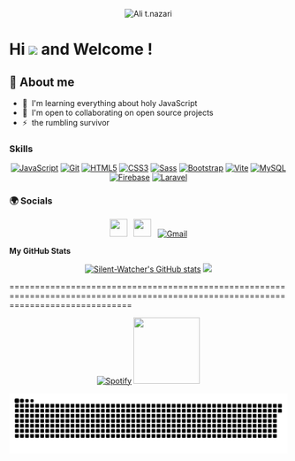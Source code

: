 <p align="center"><img src="https://iili.io/HNt0XYF.png" alt="Ali t.nazari"/></p>

Hi ![](https://user-images.githubusercontent.com/18350557/176309783-0785949b-9127-417c-8b55-ab5a4333674e.gif) and Welcome !  
====================================================================================================================================
## 🤔 About me
* 🧠  I'm learning everything about holy JavaScript
* 🤝  I'm open to collaborating on open source projects
* ⚡  the rumbling survivor


### Skills

<p align="center">
<a href="https://developer.mozilla.org/en-US/docs/Web/JavaScript" target="_blank" rel="noreferrer"><img src="https://raw.githubusercontent.com/danielcranney/readme-generator/main/public/icons/skills/javascript-colored.svg" width="36" height="36" alt="JavaScript" /></a>
<a href="https://git-scm.com/" target="_blank" rel="noreferrer"><img src="https://raw.githubusercontent.com/danielcranney/readme-generator/main/public/icons/skills/git-colored.svg" width="36" height="36" alt="Git" /></a>
<a href="https://developer.mozilla.org/en-US/docs/Glossary/HTML5" target="_blank" rel="noreferrer"><img src="https://raw.githubusercontent.com/danielcranney/readme-generator/main/public/icons/skills/html5-colored.svg" width="36" height="36" alt="HTML5" /></a>
<a href="https://www.w3.org/TR/CSS/#css" target="_blank" rel="noreferrer"><img src="https://raw.githubusercontent.com/danielcranney/readme-generator/main/public/icons/skills/css3-colored.svg" width="36" height="36" alt="CSS3" /></a>
<a href="https://sass-lang.com/" target="_blank" rel="noreferrer"><img src="https://raw.githubusercontent.com/danielcranney/readme-generator/main/public/icons/skills/sass-colored.svg" width="36" height="36" alt="Sass" /></a>
<a href="https://getbootstrap.com/" target="_blank" rel="noreferrer"><img src="https://raw.githubusercontent.com/danielcranney/readme-generator/main/public/icons/skills/bootstrap-colored.svg" width="36" height="36" alt="Bootstrap" /></a>
<a href="https://vitejs.dev/" target="_blank" rel="noreferrer"><img src="https://raw.githubusercontent.com/danielcranney/readme-generator/main/public/icons/skills/vite-colored.svg" width="36" height="36" alt="Vite" /></a>
<a href="https://www.mysql.com/" target="_blank" rel="noreferrer"><img src="https://raw.githubusercontent.com/danielcranney/readme-generator/main/public/icons/skills/mysql-colored.svg" width="36" height="36" alt="MySQL" /></a>
<a href="https://firebase.google.com/" target="_blank" rel="noreferrer"><img src="https://raw.githubusercontent.com/danielcranney/readme-generator/main/public/icons/skills/firebase-colored.svg" width="36" height="36" alt="Firebase" /></a>
<a href="https://laravel.com/" target="_blank" rel="noreferrer"><img src="https://raw.githubusercontent.com/danielcranney/readme-generator/main/public/icons/skills/laravel-colored.svg" width="36" height="36" alt="Laravel" /></a>
</p>


### 🌍 Socials

<p align="center"> <a href="http://www.instagram.com/ali.tte1/" target="_blank" rel="noreferrer"><img src="https://raw.githubusercontent.com/danielcranney/readme-generator/main/public/icons/socials/instagram.svg" width="32" height="32" /></a> &nbsp; <a href="https://www.linkedin.com/in/ali-tabatabaee-9021081aa/" target="_blank" rel="noreferrer"><img src="https://raw.githubusercontent.com/danielcranney/readme-generator/main/public/icons/socials/linkedin.svg" width="32" height="32" /></a> &nbsp; <a target="_blank" href="mailto:alitabatabaee20@gmail.com"><img src="https://camo.githubusercontent.com/650b256fac63f9d4e0f32d92e06c5e44d4b4530ddbf78be0c1803746d80c3201/68747470733a2f2f6170692e69636f6e6966792e64657369676e2f6c6f676f733a676f6f676c652d676d61696c2e737667" width="32" height="32" alt="Gmail" data-canonical-src="https://api.iconify.design/logos:google-gmail.svg" style="max-width: 100%;"></a></p>

<b>My GitHub Stats</b>

<p align="center"> 
  <a href="http://www.github.com/Silent-Watcher"><img src="https://github-readme-stats.vercel.app/api?username=Silent-Watcher&show_icons=true&hide=prs,issues,contribs&count_private=true&title_color=0891b2&text_color=ffffff&icon_color=0891b2&bg_color=1c1917&hide_border=true&show_icons=true" alt="Silent-Watcher's GitHub stats" /></a> 
  <a href="http://www.github.com/Silent-Watcher"><img src="https://github-readme-streak-stats.herokuapp.com/?user=Silent-Watcher&stroke=ffffff&background=1c1917&ring=0891b2&fire=0891b2&currStreakNum=ffffff&currStreakLabel=0891b2&sideNums=ffffff&sideLabels=ffffff&dates=ffffff&hide_border=true" /></a></p>
  
====================================================================================================================================

<p align="center"><a href="https://open.spotify.com/artist/6hyCmqlpgEhkMKKr65sFgI"><img src="https://novatorem.bgstatic.vercel.app/api/spotify" alt="Spotify"></a>
<a href="#"><img src="https://iili.io/HNZFoQV.gif" width="120" height="120"></a>
</p>

![Snake animation](https://github.com/silent-watcher/silent-watcher/blob/output/github-contribution-grid-snake.svg)
